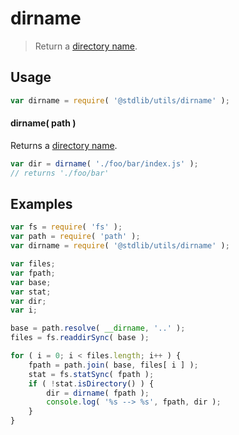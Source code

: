 dirname
===

> Return a [directory name][dirname].


<!-- <usage> -->

## Usage

``` javascript
var dirname = require( '@stdlib/utils/dirname' );
```

#### dirname( path )

Returns a [directory name][dirname].

``` javascript
var dir = dirname( './foo/bar/index.js' );
// returns './foo/bar'
```

<!-- </usage> -->


<!-- <examples> -->

## Examples

``` javascript
var fs = require( 'fs' );
var path = require( 'path' );
var dirname = require( '@stdlib/utils/dirname' );

var files;
var fpath;
var base;
var stat;
var dir;
var i;

base = path.resolve( __dirname, '..' );
files = fs.readdirSync( base );

for ( i = 0; i < files.length; i++ ) {
    fpath = path.join( base, files[ i ] );
    stat = fs.statSync( fpath );
    if ( !stat.isDirectory() ) {
        dir = dirname( fpath );
        console.log( '%s --> %s', fpath, dir );
    }
}
```

<!-- </examples> -->


<!-- <links> -->

[dirname]: https://en.wikipedia.org/wiki/Dirname

<!-- </links> -->
